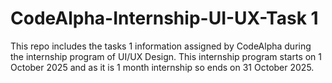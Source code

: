 # CodeAlpha-Internship-UI-UX-Task 1
This repo includes the tasks 1 information assigned by CodeAlpha during the internship program of UI/UX Design. This internship program starts on 1 October 2025 and as it is 1 month internship so ends on 31 October 2025.
